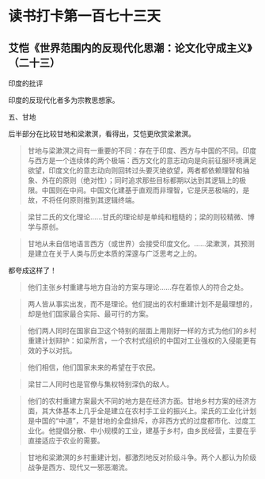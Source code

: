 读书打卡第一百七十三天
===

艾恺《世界范围内的反现代化思潮：论文化守成主义》（二十三）
---

印度的批评

印度的反现代化者多为宗教思想家。

五、甘地

后半部分在比较甘地和梁漱溟，看得出，艾恺更欣赏梁漱溟。

> 甘地与梁漱溟之间有一重要的不同：存在于印度、西方与中国的不同。印度与西方是一个连续体的两个极端：西方文化的意志动向是向前征服环境满足欲望，印度文化的意志动向则回转过头要灭绝欲望，两者都依赖理智和抽象、外在的原则（绝对性）；同时追求那些目标都期以达到其逻辑上的极限。中国则在中间。中国文化建基于直观而非理智，它是厌恶极端的，是故，不将任何原则推到其逻辑终端。

> 梁甘二氏的文化理论……甘氏的理论却是单纯和粗糙的；梁的则较精微、博学与原创。

> 甘地从未自信地语言西方（或世界）会接受印度文化。……梁漱溟，其预测是建立在关于人类与历史本质的深邃与广泛思考之上的。

都夸成这样了！

> 他们主张乡村重建与地方自治的方案与理论……存在着惊人的符合之处。

> 两人皆从事实出发，而不是理论。他们提出的农村重建计划不是最理想的，却是他们国家最合实际、最可行的方案。

> 他们两人同时在国家自卫这个特别的层面上用刚好一样的方式为他们的乡村重建计划辩护：如梁所言，一个农村式组织的中国对工业强权的入侵能更有效的予以对抗。

> 他们相信，他们国家未来的希望在于农民。

> 梁甘二人同时也是官僚与集权特别深仇的敌人。

> 他们的农村重建方案最大不同的地方是在经济方面。甘地乡村方案的经济方面，其大体基本上几乎全是建立在农村手工业的振兴上。梁氏的工业化计划是中国的“中道”，不是甘地的全盘排斥，亦非西方式的过度都市化、过度工业化。他提倡分散、中小规模的工业，建基于乡村，由乡民经营，主要在乎直接适应于农业的需要。

> 甘地和梁漱溟的乡村重建计划，都激烈地反对阶级斗争。两个人都认为阶级战争是西方、现代又一邪恶潮流。